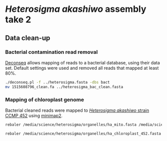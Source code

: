 # *Heterosigma akashiwo* assembly take 2

## Data clean-up
### Bacterial contamination read removal
[Deconseq](http://deconseq.sourceforge.net/) allows mapping of reads to a bacterial database, using their data set.  Default settings were used and removed all reads that mapped at least 80%.
```bash
./deconseq.pl -f ../heterosigma.fasta -dbs bact
mv 1515608796_clean.fa ../heterosigma_bac_clean.fasta
```

### Mapping of chloroplast genome
Bacterial cleaned reads were mapped to [*Heterosigma akashiwo* strain CCMP 452](https://www.ncbi.nlm.nih.gov/nuccore/EU168191.1) using [minimap2](https://github.com/lh3/minimap2).
```bash
rebaler /media/science/heterosigma/organelles/ha_mito.fasta /media/science/heterosigma/originals/heterosigma_bac_clean.fasta --keep > mito_452.fasta
```
```bash
rebaler /media/science/heterosigma/organelles/ha_chloroplast_452.fasta /media/science/heterosigma/originals/heterosigma_bac_clean.fasta --keep > rebaler4.fasta
```
